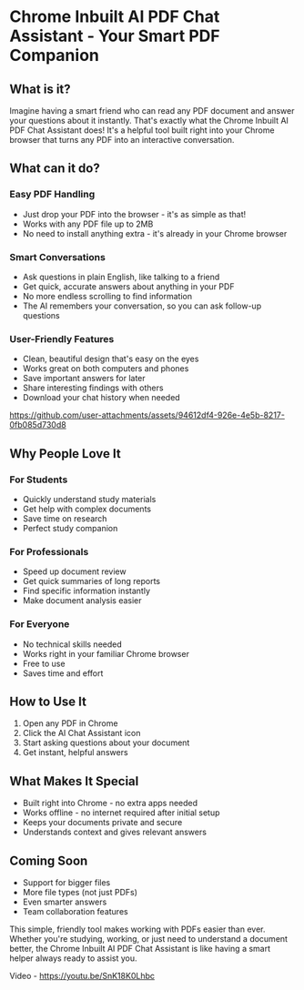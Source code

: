 
# Chrome Inbuilt AI PDF Chat Assistant - Your Smart PDF Companion

## What is it?

Imagine having a smart friend who can read any PDF document and answer your questions about it instantly. That's exactly what the Chrome Inbuilt AI PDF Chat Assistant does! It's a helpful tool built right into your Chrome browser that turns any PDF into an interactive conversation.

## What can it do?

### Easy PDF Handling

-   Just drop your PDF into the browser - it's as simple as that!
-   Works with any PDF file up to 2MB
-   No need to install anything extra - it's already in your Chrome browser

### Smart Conversations

-   Ask questions in plain English, like talking to a friend
-   Get quick, accurate answers about anything in your PDF
-   No more endless scrolling to find information
-   The AI remembers your conversation, so you can ask follow-up questions

### User-Friendly Features

-   Clean, beautiful design that's easy on the eyes
-   Works great on both computers and phones
-   Save important answers for later
-   Share interesting findings with others
-   Download your chat history when needed
  
https://github.com/user-attachments/assets/94612df4-926e-4e5b-8217-0fb085d730d8

## Why People Love It

### For Students

-   Quickly understand study materials
-   Get help with complex documents
-   Save time on research
-   Perfect study companion

### For Professionals

-   Speed up document review
-   Get quick summaries of long reports
-   Find specific information instantly
-   Make document analysis easier

### For Everyone

-   No technical skills needed
-   Works right in your familiar Chrome browser
-   Free to use
-   Saves time and effort

## How to Use It

1.  Open any PDF in Chrome
2.  Click the AI Chat Assistant icon
3.  Start asking questions about your document
4.  Get instant, helpful answers

## What Makes It Special

-   Built right into Chrome - no extra apps needed
-   Works offline - no internet required after initial setup
-   Keeps your documents private and secure
-   Understands context and gives relevant answers

## Coming Soon

-   Support for bigger files
-   More file types (not just PDFs)
-   Even smarter answers
-   Team collaboration features

This simple, friendly tool makes working with PDFs easier than ever. Whether you're studying, working, or just need to understand a document better, the Chrome Inbuilt AI PDF Chat Assistant is like having a smart helper always ready to assist you.

Video - https://youtu.be/SnK18K0Lhbc

